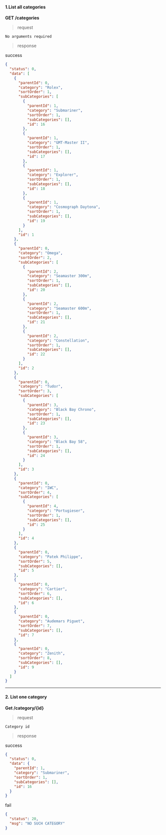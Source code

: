 #### 1.List all categories

**GET /categories**

> request

```No arguments required```

> response

success

```json
{
  "status": 0,
  "data": [
    {
      "parentId": 0,
      "category": "Rolex",
      "sortOrder": 1,
      "subCategories": [
        {
          "parentId": 1,
          "category": "Submariner",
          "sortOrder": 1,
          "subCategories": [],
          "id": 16
        },
        {
          "parentId": 1,
          "category": "GMT-Master II",
          "sortOrder": 1,
          "subCategories": [],
          "id": 17
        },
        {
          "parentId": 1,
          "category": "Explorer",
          "sortOrder": 1,
          "subCategories": [],
          "id": 18
        },
        {
          "parentId": 1,
          "category": "Cosmograph Daytona",
          "sortOrder": 1,
          "subCategories": [],
          "id": 19
        }
      ],
      "id": 1
    },
    {
      "parentId": 0,
      "category": "Omega",
      "sortOrder": 2,
      "subCategories": [
        {
          "parentId": 2,
          "category": "Seamaster 300m",
          "sortOrder": 1,
          "subCategories": [],
          "id": 20
        },
        {
          "parentId": 2,
          "category": "Seamaster 600m",
          "sortOrder": 1,
          "subCategories": [],
          "id": 21
        },
        {
          "parentId": 2,
          "category": "Constellation",
          "sortOrder": 1,
          "subCategories": [],
          "id": 22
        }
      ],
      "id": 2
    },
    {
      "parentId": 0,
      "category": "Tudor",
      "sortOrder": 3,
      "subCategories": [
        {
          "parentId": 3,
          "category": "Black Bay Chrono",
          "sortOrder": 1,
          "subCategories": [],
          "id": 23
        },
        {
          "parentId": 3,
          "category": "Black Bay 58",
          "sortOrder": 1,
          "subCategories": [],
          "id": 24
        }
      ],
      "id": 3
    },
    {
      "parentId": 0,
      "category": "IWC",
      "sortOrder": 4,
      "subCategories": [
        {
          "parentId": 4,
          "category": "Portugieser",
          "sortOrder": 1,
          "subCategories": [],
          "id": 25
        }
      ],
      "id": 4
    },
    {
      "parentId": 0,
      "category": "Patek Philippe",
      "sortOrder": 5,
      "subCategories": [],
      "id": 5
    },
    {
      "parentId": 0,
      "category": "Cartier",
      "sortOrder": 6,
      "subCategories": [],
      "id": 6
    },
    {
      "parentId": 0,
      "category": "Audemars Piguet",
      "sortOrder": 7,
      "subCategories": [],
      "id": 7
    },
    {
      "parentId": 0,
      "category": "Zenith",
      "sortOrder": 8,
      "subCategories": [],
      "id": 9
    }
  ]
}
```

----

#### 2. List one category

**Get /category/{id}**

> request

```Category id```

> response

success

```json
{
  "status": 0,
  "data": {
    "parentId": 1,
    "category": "Submariner",
    "sortOrder": 1,
    "subCategories": [],
    "id": 16
  }
}
```

fail

```json
{
  "status": 20,
  "msg": "NO SUCH CATEGORY"
}
```

